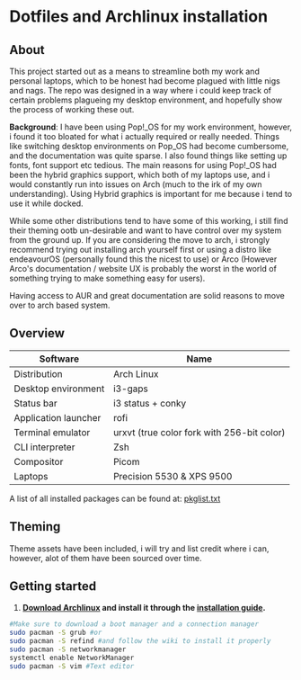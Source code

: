 # Dotfiles and Archlinux installation

## About
This project started out as a means to streamline both my work and personal laptops, which to be honest had become plagued with little nigs and nags. 
The repo was designed in a way where i could keep track of certain problems plagueing my desktop environment, and hopefully show the process of working these out.

**Background**: I have been using Pop!_OS for my work environment, however, i found it too bloated for what i actually required or really needed. Things like switching desktop environments
on Pop_OS had become cumbersome, and the documentation was quite sparse. I also found things like setting up fonts, font support etc tedious. The main reasons for using Pop!_OS had been
the hybrid graphics support, which both of my laptops use, and i would constantly run into issues on Arch (much to the irk of my own understanding). Using Hybrid graphics
is important for me because i tend to use it while docked. 

While some other distributions tend to have some of this working, i still find their theming ootb un-desirable and want to have control over my system from the ground up.
If you are considering the move to arch, i strongly recommend trying out installing arch yourself first or using a distro like endeavourOS (personally found this the nicest to use) or Arco (However Arco's documentation / website UX is probably the worst in the world of something trying to make something easy for users).

Having access to AUR and great documentation are solid reasons to move over to arch based system.

## Overview

| Software | Name |
|--|--|
| Distribution | Arch Linux |
| Desktop environment | i3-gaps |
| Status bar | i3 status + conky |
| Application launcher | rofi |
| Terminal emulator | urxvt (true color fork with 256-bit color) |
| CLI interpreter | Zsh |
| Compositor | Picom |
| Laptops | Precision 5530 & XPS 9500| 

A list of all installed packages can be found at: [pkglist.txt](https://github.com/netyaroze/dotfiles/blob/master/pkglist.txt)

## Theming

Theme assets have been included, i will try and list credit where i can, however, alot of them have been sourced over time. 

## Getting started

1. **[Download Archlinux](https://www.archlinux.org/download/) and install it through the [installation guide](https://wiki.archlinux.org/index.php/installation_guide).**
```bash
#Make sure to download a boot manager and a connection manager
sudo pacman -S grub #or
sudo pacman -S refind #and follow the wiki to install it properly
sudo pacman -S networkmanager
systemctl enable NetworkManager
sudo pacman -S vim #Text editor
```
